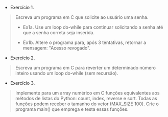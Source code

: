 * Exercício 1.
> Escreva um programa em C que solicite ao usuário uma senha.
> 
> * Ex1a. Use um loop do-while para continuar solicitando a senha até que a senha correta seja inserida.
>
> * Ex1b. Altere o programa para, após 3 tentativas, retornar a mensagem: "Acesso revogado".

* Exercício 2.
> Escreva um programa em C para reverter um determinado número inteiro usando um loop do-while (sem recursão).

* Exercício 3.
> Implemente para um array numérico em C funções equivalentes aos métodos de listas do Python: count, index, reverse e sort. 
Todas as funções podem receber o tamanho do vetor (MAX_SIZE 100). Crie o programa main() que emprega e testa essas funções. 


